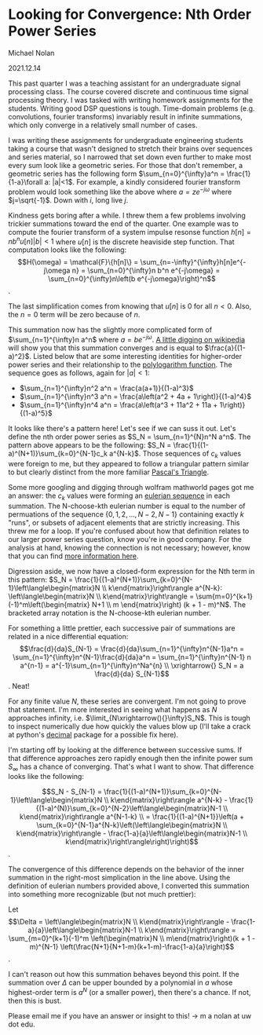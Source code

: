 # Looking for Convergence: Nth Order Power Series

Michael Nolan

2021.12.14

This past quarter I was a teaching assistant for an undergraduate signal processing class. 
The course covered discrete and continuous time signal processing theory. 
I was tasked with writing homework assignments for the students.
Writing good DSP questions is tough. Time-domain problems (e.g. convolutions, fourier transforms) invariably result in infinite summations, which only converge in a relatively small number of cases.

I was writing these assignments for undergraduate engineering students taking a course that wasn't designed to stretch their brains over sequences and series material, so I narrowed that set down even further to make most every sum look like a geometric series.
For those that don't remember, a geometric series has the following form $\sum_{n=0}^{\infty}a^n = \frac{1}{1-a}\forall a: |a|<1$.
For example, a kindly considered fourier transform problem would look something like the above where $a = z e^{-j\omega}$ where $j=\sqrt{-1}$.
Down with $i$, long live $j$.

Kindness gets boring after a while.
I threw them a few problems involving trickier summations toward the end of the quarter.
One example was to compute the fourier transform of a system impulse resonse function $h[n] = n b^n u[n] |b|<1$ where $u[n]$ is the discrete heaviside step function. 
That computation looks like the following:
$$H(\omega) = \mathcal{F}\{h[n]\} = \sum_{n=-\infty}^{\infty}h[n]e^{-j\omega n} = \sum_{n=0}^{\infty}n b^n e^{-j\omega} = \sum_{n=0}^{\infty}n\left(b e^{-j\omega}\right)^n$$.

The last simplification comes from knowing that $u[n]$ is 0 for all $n < 0$. Also, the $n=0$ term will be zero because of $n$.

This summation now has the slightly more complicated form of $\sum_{n=1}^{\infty}n a^n$ where $a = b e^{-j\omega}$. 
[A little digging on wikipedia](https://en.wikipedia.org/wiki/List_of_mathematical_series#Power_series) will show you that this summation converges and is equal to $\frac{a}{(1-a)^2}$. Listed below that are some interesting identities for higher-order power series and their relationship to the [polylogarithm function](https://en.wikipedia.org/wiki/Polylogarithm). The sequence goes as follows, again for $|a| < 1$:
- $\sum_{n=1}^{\infty}n^2 a^n = \frac{a(a+1)}{(1-a)^3}$
- $\sum_{n=1}^{\infty}n^3 a^n = \frac{a\left(a^2 + 4a + 1\right)}{(1-a)^4}$
- $\sum_{n=1}^{\infty}n^4 a^n = \frac{a\left(a^3 + 11a^2 + 11a + 1\right)}{(1-a)^5}$

It looks like there's a pattern here! Let's see if we can suss it out.
Let's define the nth order power series as $S_N = \sum_{n=1}^{N}n^N a^n$.
The pattern above appears to be the following: $S_N = \frac{1}{(1-a)^(N+1)}\sum_{k=0}^{N-1}c_k a^{N-k}$.
Those sequences of $c_k$ values were foreign to me, but they appeared to follow a triangular pattern similar to but clearly distinct from the more familiar [Pascal's Triangle](https://en.wikipedia.org/wiki/Pascal%27s_triangle).

Some more googling and digging through wolfram mathworld pages got me an answer: the $c_k$ values were forming an [eulerian sequence](https://en.wikipedia.org/wiki/Eulerian_number) in each summation. 
The N-choose-kth eulerian number is equal to the number of permuations of the sequence $\{0,1,2,\dots,N-2,N-1\}$ containing exactly $k$ "runs", or subsets of adjacent elements that are strictly increasing.
This threw me for a loop. If you're confused about how that definition relates to our larger power series question, know you're in good company.
For the analysis at hand, knowing the connection is not necessary; however, know that you can find [more information here](https://mathworld.wolfram.com/EulerianNumber.html).

Digression aside, we now have a closed-form expression for the Nth term in this pattern: $S_N = \frac{1}{(1-a)^(N+1)}\sum_{k=0}^{N-1}\left\langle\begin{matrix}N \\ k\end{matrix}\right\rangle a^{N-k}: \left\langle\begin{matrix}N \\ k\end{matrix}\right\rangle = \sum{m=0}^{k+1}(-1)^m\left(\begin{matrix} N+1 \\ m \end{matrix}\right) (k + 1 - m)^N$. The bracketed array notation is the N-choose-kth eulerian number.

For something a little prettier, each successive pair of summations are related in a nice differential equation:
$$\frac{d}{da}S_{N-1} = \frac{d}{da}\sum_{n=1}^{\infty}n^{N-1}a^n = \sum_{n=1}^{\infty}n^{N-1}\frac{d}{da}a^n = \sum_{n=1}^{\infty}n^{N-1} n a^{n-1} = a^{-1}\sum_{n=1}^{\infty}n^Na^{n} \\ \xrightarrow{} S_N = a \frac{d}{da} S_{N-1}$$.
Neat!

For any finite value $N$, these series are convergent. I'm not going to prove that statement. 
I'm more interested in seeing what happens as $N$ approaches infinity, i.e. $\limit_{N\xrightarrow(){}\infty}S_N$.
This is tough to inspect numerically due how quickly the values blow up (I'll take a crack at python's [decimal](https://docs.python.org/3/library/decimal.html) package for a possible fix here).

I'm starting off by looking at the difference between successive sums. 
If that difference approaches zero rapidly enough then the infinite power sum $S_{\infty}$ has a chance of converging. That's what I want to show.
That difference looks like the following:

$$S_N - S_{N-1} = \frac{1}{(1-a)^(N+1)}\sum_{k=0}^{N-1}\left\langle\begin{matrix}N \\ k\end{matrix}\right\rangle a^{N-k} - \frac{1}{(1-a)^(N)}\sum_{k=0}^{N-2}\left\langle\begin{matrix}N-1 \\ k\end{matrix}\right\rangle a^{N-1-k} \\ = \frac{1}{(1-a)^{N+1}}\left(a + \sum_{k=0}^{N-1}a^{N-k}\left(\left\langle\begin{matrix}N \\ k\end{matrix}\right\rangle - \frac{1-a}{a}\left\langle\begin{matrix}N-1 \\ k\end{matrix}\right\rangle\right)\right)$$. 

The convergence of this difference depends on the behavior of the inner summation in the right-most simplication in the line above.
Using the definition of eulerian numbers provided above, I converted this summation into something more recognizable (but not much prettier):

Let $$\Delta = \left\langle\begin{matrix}N \\ k\end{matrix}\right\rangle - \frac{1-a}{a}\left\langle\begin{matrix}N-1 \\ k\end{matrix}\right\rangle = \sum_{m=0}^{k+1}(-1)^m \left(\begin{matrix}N \\ m\end{matrix}\right)(k + 1 - m)^{N-1} \left(\frac{N+1}{N+1-m}(k+1-m)-\frac{1-a}{a}\right)$$.

I can't reason out how this summation behaves beyond this point. If the summation over $\Delta$ can be upper bounded by a polynomial in $a$ whose highest-order term is $a^N$ (or a smaller power), then there's a chance. If not, then this is bust.

Please email me if you have an answer or insight to this! $\longrightarrow$ m a nolan at uw dot edu.
